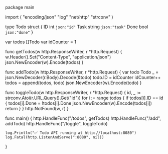 package main

import (
	"encoding/json"
	"log"
	"net/http"
	"strconv"
)

type Todo struct {
	ID     int    `json:"id"`
	Task   string `json:"task"`
	Done   bool   `json:"done"`
}

var todos []Todo
var idCounter = 1

func getTodos(w http.ResponseWriter, r *http.Request) {
	w.Header().Set("Content-Type", "application/json")
	json.NewEncoder(w).Encode(todos)
}

func addTodo(w http.ResponseWriter, r *http.Request) {
	var todo Todo
	_ = json.NewDecoder(r.Body).Decode(&todo)
	todo.ID = idCounter
	idCounter++
	todos = append(todos, todo)
	json.NewEncoder(w).Encode(todo)
}

func toggleTodo(w http.ResponseWriter, r *http.Request) {
	id, _ := strconv.Atoi(r.URL.Query().Get("id"))
	for i := range todos {
		if todos[i].ID == id {
			todos[i].Done = !todos[i].Done
			json.NewEncoder(w).Encode(todos[i])
			return
		}
	}
	http.NotFound(w, r)
}

func main() {
	http.HandleFunc("/todos", getTodos)
	http.HandleFunc("/add", addTodo)
	http.HandleFunc("/toggle", toggleTodo)

	log.Println("✅ Todo API running at http://localhost:8080")
	log.Fatal(http.ListenAndServe(":8080", nil))
}
